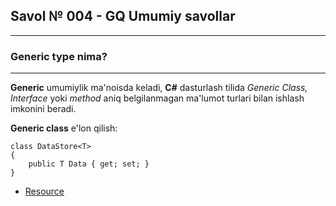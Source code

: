 ## Savol № 004 - GQ Umumiy savollar

---

### Generic type nima?

---

__Generic__ umumiylik ma'noisda keladi, __C#__ dasturlash tilida _Generic Class, Interface_ yoki 
_method_ aniq belgilanmagan ma'lumot turlari bilan ishlash imkonini beradi.

__Generic class__ e'lon qilish:

```
class DataStore<T>
{
    public T Data { get; set; }
}
```
- [Resource]

[Resource]: https://www.tutorialsteacher.com/csharp/csharp-generics